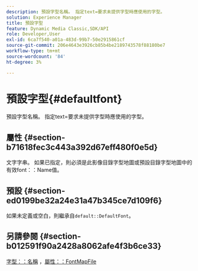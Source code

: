 ```yaml
---
description: 預設字型名稱。 指定text=要求未提供字型時應使用的字型。
solution: Experience Manager
title: 預設字型
feature: Dynamic Media Classic,SDK/API
role: Developer,User
exl-id: 6ca7f540-a01a-483d-99b7-50e2915861cf
source-git-commit: 206e4643e3926cb85b4be2189743578f88180be7
workflow-type: tm+mt
source-wordcount: '84'
ht-degree: 3%

---
```


# 預設字型{#defaultfont}

預設字型名稱。 指定text=要求未提供字型時應使用的字型。

## 屬性 {#section-b71618fec3c443a392d67eff480f0e5d}

文字字串。 如果已指定，則必須是此影像目錄字型地圖或預設目錄字型地圖中的有效font：：Name值。

## 預設 {#section-ed0199be32a24e31a47b345ce7d109f6}

如果未定義或空白，則繼承自`default::DefaultFont`。

## 另請參閱 {#section-b012591f90a2428a8062afe4f3b6ce33}

[字型：：名稱](../../../../../is-api/image-catalog/image-serving-api-ref/c-image-catalog-reference/c-font-map-reference/r-name-font.md#reference-c55889877dc54aabb60734dcde86ee76) ，[屬性：：FontMapFile](../../../../../is-api/image-catalog/image-serving-api-ref/c-image-catalog-reference/c-attributes-reference/r-fontmapfile.md#reference-22e077d4595b45b6a6e549b8499ecb76)
